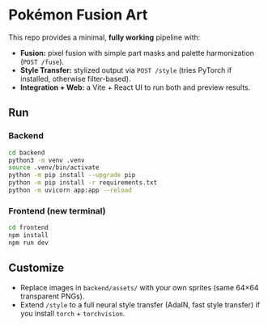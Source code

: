 # Pokémon Fusion Art

This repo provides a minimal, **fully working** pipeline with:
- **Fusion:** pixel fusion with simple part masks and palette harmonization (`POST /fuse`).
- **Style Transfer:** stylized output via `POST /style` (tries PyTorch if installed, otherwise filter-based).
- **Integration + Web:** a Vite + React UI to run both and preview results.

## Run

### Backend
```bash
cd backend
python3 -m venv .venv
source .venv/bin/activate
python -m pip install --upgrade pip
python -m pip install -r requirements.txt
python -m uvicorn app:app --reload
```

### Frontend (new terminal)
```bash
cd frontend
npm install
npm run dev
```

## Customize
- Replace images in `backend/assets/` with your own sprites (same 64×64 transparent PNGs).
- Extend `/style` to a full neural style transfer (AdaIN, fast style transfer) if you install `torch` + `torchvision`.
